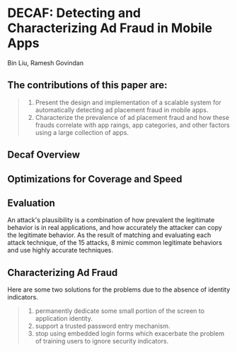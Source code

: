 DECAF: Detecting and Characterizing Ad Fraud in Mobile Apps
====
Bin Liu, Ramesh Govindan

## The contributions of this paper are:
> 1. Present the design and implementation of a scalable system for automatically detecting ad placement fraud in mobile apps.
> 2. Characterize the prevalence of ad placement fraud and how these frauds correlate with app raings, app categories, and other factors using a large collection of apps.



## Decaf Overview

## Optimizations for Coverage and Speed

## Evaluation
  An attack's plausibility is a combination of how prevalent the legitimate behavior is in real applications, and how accurately the attacker can copy the legitimate behavior. As the result of matching and evaluating each attack technique, of the 15 attacks, 8 mimic common legitimate behaviors and use highly accurate techniques.
  
 
## Characterizing Ad Fraud
  Here are some two solutions for the problems due to the absence of identity indicators.
  > 1. permanently dedicate some small portion of the screen to application identity.  
  > 2. support a trusted password entry mechanism.  
  > 3. stop using embedded login forms which exacerbate the problem of training users to ignore security indicators.  
